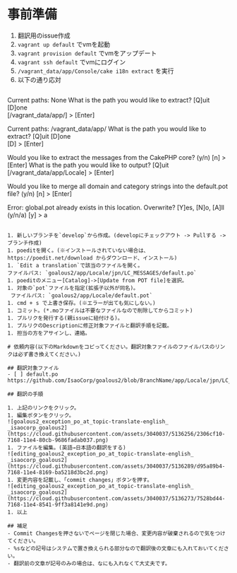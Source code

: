 # 事前準備

1. 翻訳用のissue作成
1. `vagrant up default` でvmを起動
1. `vagrant provision default` でvmをアップデート
1. `vagrant ssh default` でvmにログイン
1. `/vagrant_data/app/Console/cake i18n extract` を実行
1. 以下の通り応対
   ```
  Current paths: None
  What is the path you would like to extract?
  [Q]uit [D]one  
  [/vagrant_data/app/] > [Enter]

  Current paths: /vagrant_data/app/
  What is the path you would like to extract?
  [Q]uit [D]one  
  [D] > [Enter]

  Would you like to extract the messages from the CakePHP core? (y/n)
  [n] > [Enter]
  What is the path you would like to output?
  [Q]uit  
  [/vagrant_data/app/Locale] > [Enter]

  Would you like to merge all domain and category strings into the default.pot file? (y/n)
  [n] > [Enter]

  Error: global.pot already exists in this location. Overwrite? [Y]es, [N]o, [A]ll (y/n/a)
  [y] > a

  ```

1. 新しいブランチを`develop`から作成。(developにチェックアウト -> Pullする -> ブランチ作成)
1. poeditを開く。(※インストールされていない場合は、https://poedit.net/download からダウンロード、インストール)
1. `Edit a translation`で該当のファイルを開く。  
  ファイルパス: `goalous2/app/Locale/jpn/LC_MESSAGES/default.po`
1. poeditのメニュー[Catalog]->[Update from POT file]を選択。
1. 対象の`pot`ファイルを指定(拡張子以外が同名)。
   ファイルパス: `goalous2/app/Locale/default.pot`
1. cmd + s で上書き保存。(※エラーが出ても気にしない。)
1. コミット。(*.moファイルは不要なファイルなので削除してからコミット)
1. プルリクを発行する(親issueに紐付ける)。
1. プルリクのDescriptionに修正対象ファイルと翻訳手順を記載。
1. 担当の方をアサインし、連絡。

# 依頼内容(以下のMarkdownをコピってください。翻訳対象ファイルのファイルパスのリンクは必ず書き換えてください。)

## 翻訳対象ファイル
- [ ] default.po  
https://github.com/IsaoCorp/goalous2/blob/BranchName/app/Locale/jpn/LC_MESAGES/default.po

## 翻訳の手順

1. 上記のリンクをクリック。
1. 編集ボタンをクリック。  
![goalous2_exception_po_at_topic-translate-english_ _isaocorp_goalous2](https://cloud.githubusercontent.com/assets/3040037/5136256/2306cf10-7168-11e4-80cb-9686fadab037.png)
1. ファイルを編集。(英語→日本語の翻訳をする)  
![editing_goalous2_exception_po_at_topic-translate-english_ _isaocorp_goalous2](https://cloud.githubusercontent.com/assets/3040037/5136289/d95a89b4-7168-11e4-8169-ba5218d3bc2d.png)
1. 変更内容を記載し、「commit changes」ボタンを押す。  
![editing_goalous2_exception_po_at_topic-translate-english_ _isaocorp_goalous2](https://cloud.githubusercontent.com/assets/3040037/5136273/7528bd44-7168-11e4-8541-9ff3a8141e9d.png)
1. 以上

## 補足
- Commit Changesを押さないでページを閉じた場合、変更内容が破棄されるので気をつけてください。
- %sなどの記号はシステムで置き換えられる部分なので翻訳後の文章にも入れておいてください。
- 翻訳前の文章が記号のみの場合は、なにも入れなくて大丈夫です。
